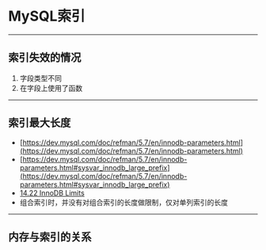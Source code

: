 # MySQL索引
---
## 索引失效的情况
1. 字段类型不同
2. 在字段上使用了函数

---
## 索引最大长度
+ [https://dev.mysql.com/doc/refman/5.7/en/innodb-parameters.html](https://dev.mysql.com/doc/refman/5.7/en/innodb-parameters.html)
+ [https://dev.mysql.com/doc/refman/5.7/en/innodb-parameters.html#sysvar_innodb_large_prefix](https://dev.mysql.com/doc/refman/5.7/en/innodb-parameters.html#sysvar_innodb_large_prefix)
+ [14.22 InnoDB Limits](https://dev.mysql.com/doc/refman/5.7/en/innodb-limits.html)
+ 组合索引时，并没有对组合索引的长度做限制，仅对单列索引的长度
---
## 内存与索引的关系